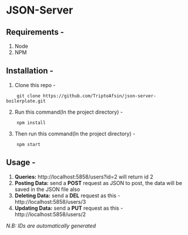 # JSON-Server

## Requirements - 
1. Node
2. NPM

## Installation - 

1. Clone this repo - 
```shell
    git clone https://github.com/TriptoAfsin/json-server-boilerplate.git
```

2. Run this command(In the project directory) - 
```shell
    npm install
```

3. Then run this command(In the project directory) - 
```shell
    npm start
```

## Usage - 

1. **Queries:** http://localhost:5858/users?id=2 will return id 2
2. **Posting Data:** send a **POST** request as JSON to post, the data will be saved in the JSON file also
3. **Deleting Data:** send a **DEL** request as this - http://localhost:5858/users/3
4. **Updating Data:** send a **PUT** request as this - http://localhost:5858/users/2

*N.B: IDs are automatically generated* 